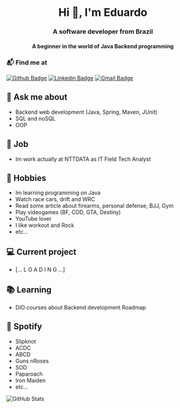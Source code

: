 <h1 align="center">Hi 👋, I'm Eduardo</h1>
<h3 align="center">A software developer from Brazil</h3>
<h4 align="center">A beginner in the world of Java Backend programming</h4>

### 📬 Find me at
[![Github Badge](http://img.shields.io/badge/-Github-black?style=flat-square&logo=github&link=https://github.com/edu-mtt/)](https://github.com/edu-mtt/edu-mtt/) 
[![Linkedin Badge](https://img.shields.io/badge/-LinkedIn-blue?style=flat-square&logo=Linkedin&logoColor=white&link=https://www.linkedin.com/in/eduardo-mtt/)](https://www.linkedin.com/in/eduardo-mtt)
[![Gmail Badge](https://img.shields.io/badge/-Gmail-d14836?style=flat-square&logo=Gmail&logoColor=white&link=mailto:eduardomatos767@gmail.com)](mailto:eduardomatos767@gmail.com)

## 💬 Ask me about
- Backend web development (Java, Spring, Maven, JUnit)
- SQL and noSQL
- OOP

## 📅 Job
- Im work actually at NTTDATA as IT Field Tech Analyst

## 📅 Hobbies
- Im learning programming on Java
- Watch race cars, drift and WRC
- Read some article about firearms, personal defense, BJJ, Gym
- Play videogames (BF, COD, GTA, Destiny)
- YouTube lover
- I like workout and Rock
- etc...

## 💻 Current project
- [... L O A D I N G ...]

## 📚 Learning
- DIO courses about Backend development Roadmap

## 🎵 Spotify

- Slipknot
- ACDC
- ABCD
- Guns nRoses
- SOD
- Paparoach
- Iron Maiden
- etc...

![GitHub Stats](https://github-readme-stats.vercel.app/api?username=edu-mtt&theme=transparent&bg_color=000&border_color=30A3DC&show_icons=true&icon_color=30A3DC&title_color=E94D5F&text_color=FFF)
